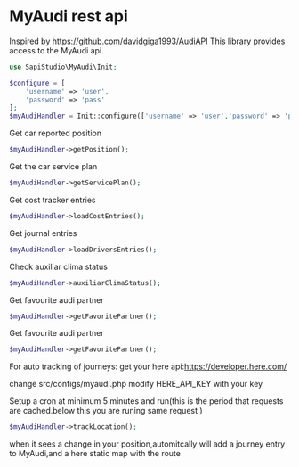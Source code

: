 # MyAudi rest api
Inspired by https://github.com/davidgiga1993/AudiAPI
This library provides access to the MyAudi api.

```php
use SapiStudio\MyAudi\Init;

$configure = [
    'username' => 'user',
    'password' => 'pass'
];
$myAudiHandler = Init::configure(['username' => 'user','password' => 'pass']);
```
Get car reported position
```php
$myAudiHandler->getPosition();
```
Get the car service plan
```php
$myAudiHandler->getServicePlan();
```
Get cost tracker entries
```php
$myAudiHandler->loadCostEntries();
```
Get journal entries
```php
$myAudiHandler->loadDriversEntries();
```
Check auxiliar clima status
```php
$myAudiHandler->auxiliarClimaStatus();
```
Get favourite audi partner
```php
$myAudiHandler->getFavoritePartner();
```
Get favourite audi partner
```php
$myAudiHandler->getFavoritePartner();
```

For auto tracking of journeys:
get your here api:https://developer.here.com/

change src/configs/myaudi.php 
    modify HERE_API_KEY with your key
   
Setup a cron at minimum 5 minutes and run(this is the period that requests are cached.below this you are runing same request )
```php
$myAudiHandler->trackLocation();
```
when it sees a change in your position,automitcally will add a journey entry to MyAudi,and a here static map with the route
